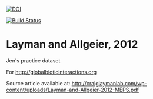 [![DOI](https://zenodo.org/badge/26819655.svg)](https://zenodo.org/badge/latestdoi/26819655)

[![Build Status](https://travis-ci.org/jhammock/Layman-and-Allgeier-Lionfish.svg?branch=master)](https://travis-ci.org/jhammock/Layman-and-Allgeier-Lionfish)

Layman and Allgeier, 2012
================
Jen's practice dataset

For http://globalbioticinteractions.org

Source article available at: 
http://craiglaymanlab.com/wp-content/uploads/Layman-and-Allgeier-2012-MEPS.pdf
